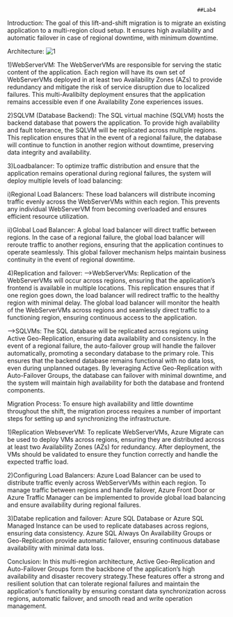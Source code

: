
                                                                 ##Lab4

Introduction:
The goal of this lift-and-shift migration is to migrate an existing application to a multi-region cloud setup. It ensures high availability and automatic failover in case of regional downtime, with minimum downtime.

Architecture:
![1](https://github.com/user-attachments/assets/8cc71b77-c762-4f8d-b37d-36edad0d2a88)

1)WebServerVM: The WebServerVMs are responsible for serving the static content of the application. Each region will have its own set of WebServerVMs deployed in at least two Availability Zones (AZs) to provide redundancy and mitigate the risk of service disruption due to localized failures. This multi-Avalibilty deployment ensures that the application remains accessible even if one Availability Zone experiences issues.

2)SQLVM (Database Backend): The SQL virtual machine (SQLVM) hosts the backend database that powers the application. To provide high availability and fault tolerance, the SQLVM will be replicated across multiple regions. This replication ensures that in the event of a regional failure, the database will continue to function in another region without downtime, preserving data integrity and availability.

3)Loadbalancer: To optimize traffic distribution and ensure that the application remains operational during regional failures, the system will deploy multiple levels of load balancing:

  i)Regional Load Balancers: These load balancers will distribute incoming traffic evenly across the WebServerVMs within each region. This prevents any individual WebServerVM from becoming overloaded and ensures 
    efficient resource utilization.

 ii)Global Load Balancer: A global load balancer will direct traffic between regions. In the case of a regional failure, the global load balancer will reroute traffic to another regions, ensuring that the 
   application continues to operate seamlessly. This global failover mechanism helps maintain business continuity in the event of regional downtime.

4)Replication and failover:
-->WebServerVMs: Replication of the WebServerVMs will occur across regions, ensuring that the application’s frontend is available in multiple locations. This replication ensures that if one region goes down, the load balancer will redirect traffic to the healthy region with minimal delay. The global load balancer will monitor the health of the WebServerVMs across regions and seamlessly direct traffic to a functioning region, ensuring continuous access to the application.

-->SQLVMs: The SQL database will be replicated across regions using Active Geo-Replication, ensuring data availability and consistency. In the event of a regional failure, the auto-failover group will handle the failover automatically, promoting a secondary database to the primary role. This ensures that the backend database remains functional with no data loss, even during unplanned outages. By leveraging Active Geo-Replication with Auto-Failover Groups, the database can failover with minimal downtime, and the system will maintain high availability for both the database and frontend components.

Migration Process: To ensure high availability and little downtime throughout the shift, the migration process requires a number of important steps for setting up and synchronizing the infrastructure.

1)Replication WebseverVM: To replicate WebServerVMs, Azure Migrate can be used to deploy VMs across regions, ensuring they are distributed across at least two Availability Zones (AZs) for redundancy. After deployment, the VMs should be validated to ensure they function correctly and handle the expected traffic load.

2)Configuring Load Balancers:  Azure Load Balancer can be used to distribute traffic evenly across WebServerVMs within each region. To manage traffic between regions and handle failover, Azure Front Door or Azure Traffic Manager can be implemented to provide global load balancing and ensure availability during regional failures.

3)Databe replication and failover: Azure SQL Database or Azure SQL Managed Instance can be used to replicate databases across regions, ensuring data consistency. Azure SQL Always On Availability Groups or Geo-Replication provide automatic failover, ensuring continuous database availability with minimal data loss.

Conclusion: 
In this multi-region architecture, Active Geo-Replication and Auto-Failover Groups form the backbone of the application’s high availability and disaster recovery strategy.These features offer a strong and resilient solution that can tolerate regional failures and maintain the application's functionality by ensuring constant data synchronization across regions, automatic failover, and smooth read and write operation management.



